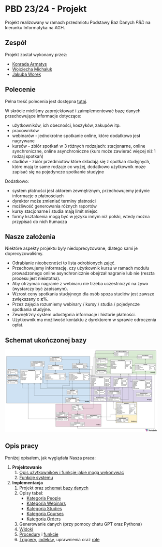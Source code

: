 # PBD 23/24 - Projekt

Projekt realizowany w ramach przedmiotu Podstawy Baz Danych _PBD_ na kierunku Informatyka na AGH.

## Zespół

Projekt został wykonany przez:

- [Konrada Armatys](https://github.com/karmatys8)
- [Wojciecha Michaluk](https://github.com/wojmichaluk)
- [Jakuba Worek](https://github.com/JakubWorek)

## Polecenie

Pełna treść polecenia jest dostępna [tutaj](/polecenie.pdf).

W skrócie mieliśmy zaprojektować i zaimplementować bazę danych przechowujące informacje dotyczące:

- użytkowników, ich obecności, koszyków, zakupów itp.
- pracowników
- webinarów - jednokrotne spotkanie online, które dodatkowo jest nagrywane
- kursów - zbiór spotkań w 3 różnych rodzajach: stacjonarne, online synchroniczne, online asynchroniczne (kurs może zawierać więcej niż 1 rodzaj spotkań)
- studiów - zbiór przedmiotów które składają się z spotkań studyjnych, które mają te same rodzaje co wyżej, dodatkowo użytkownik może zapisać się na pojedyncze spotkanie studyjne

Dodatkowo:

- system płatności jest aktorem zewnętrznym, przechowujemy jedynie informacje o płatnościach
- dyrektor może zmieniać terminy płatności
- możliwość generowania różnych raportów
- kursy stacjonarne i studia mają limit miejsc
- formy kształcenia mogą być w języku innym niż polski, wtedy można przypisać do nich tłumacza

## Nasze założenia

Niektóre aspekty projektu były niedoprecyzowane, dlatego sami je doprecyzowaliśmy.

- Odrabianie nieobecności to lista odrobionych zajęć.
- Przechowujemy informację, czy użytkownik kursu w ramach modułu prowadzonego online asynchronicznie obejrzał nagranie lub nie (reszta procesu jest nieistotna).
- Aby otrzymać nagranie z webinaru nie trzeba uczestniczyć na żywo (wystarczy być zapisanym).
- Wzrost ceny spotkania studyjnego dla osób spoza studiów jest zawsze zwiększany o **x**%.
- Przez zajęcia rozumiemy webinary / kursy / studia / pojedyncze spotkania studyjne.
- Zewnętrzny system udostępnia informacje i historie płatności.
- Użytkownik ma możliwość kontaktu z dyrektorem w sprawie odroczenia opłat.

## Schemat ukończonej bazy

![schemat bazy](/schemat.png)

## Opis pracy

Poniżej opisałem, jak wyglądała Nasza praca:

1. **Projektowanie**
    1. [Opis użytkowników i funkcje jakie mogą wykonywać](/projektowanie/użytkownicy-i-ich-funkcje.md)
    2. [Funkcje systemu](/projektowanie/funkcje.md)
2. **Implementacja**
    1. Projekt oraz [schemat bazy danych](/schemat.png)
    2. Opisy tabel:
        * [Kategoria People](/implementacja/opis-tabel/ludzie.md)
        * [Kategoria Webinars](/implementacja/opis-tabel/webinary.md)
        * [Kategoria Studies](/implementacja/opis-tabel/studia.md)
        * [Kategoria Courses](/implementacja/opis-tabel/kursy.md)
        * [Kategoria Orders](/implementacja/opis-tabel/zamówienia.md)
    3. Generowanie danych (przy pomocy chatu GPT oraz Pythona)
    4. [Widoki](/implementacja/widoki.md)
    5. [Procedury](/implementacja/procedury.md) i [funkcje](/implementacja/funkcje.md)
    6. [Triggery](/implementacja/triggery.md), [indeksy](/implementacja/indeksy.md), uprawnienia oraz [role](/implementacja/role.md)

